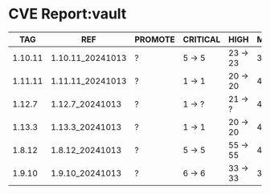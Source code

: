# CVE Report:vault
|   TAG   |       REF        | PROMOTE | CRITICAL |   HIGH   |  MEDIUM  |  LOW   | UNKNOWN |
|---------|------------------|---------|----------|----------|----------|--------|---------|
| 1.10.11 | 1.10.11_20241013 | ?       | 5 -> 5   | 23 -> 23 | 38 -> 38 | 4 -> 4 | 0 -> 0  |
| 1.11.11 | 1.11.11_20241013 | ?       | 1 -> 1   | 20 -> 20 | 45 -> 25 | 4 -> 2 | 0 -> 0  |
| 1.12.7  | 1.12.7_20241013  | ?       | 1 -> ?   | 21 -> ?  | 45 -> ?  | 4 -> ? | 0 -> ?  |
| 1.13.3  | 1.13.3_20241013  | ?       | 1 -> 1   | 20 -> 20 | 49 -> 29 | 4 -> 2 | 0 -> 0  |
| 1.8.12  | 1.8.12_20241013  | ?       | 5 -> 5   | 55 -> 55 | 47 -> 47 | 4 -> 4 | 0 -> 0  |
| 1.9.10  | 1.9.10_20241013  | ?       | 6 -> 6   | 33 -> 33 | 36 -> 36 | 3 -> 3 | 0 -> 0  |
